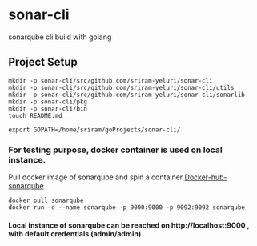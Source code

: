 # sonar-cli
sonarqube cli build with golang

## Project Setup

```
mkdir -p sonar-cli/src/github.com/sriram-yeluri/sonar-cli  
mkdir -p sonar-cli/src/github.com/sriram-yeluri/sonar-cli/utils  
mkdir -p sonar-cli/src/github.com/sriram-yeluri/sonar-cli/sonarlib  
mkdir -p sonar-cli/pkg  
mkdir -p sonar-cli/bin  
touch README.md  

export GOPATH=/home/sriram/goProjects/sonar-cli/  
```
### For testing purpose, docker container is used on local instance.  
Pull docker image of sonarqube and spin a container
[Docker-hub-sonarqube](https://hub.docker.com/_/sonarqube/)  
```
docker pull sonarqube  
docker run -d --name sonarqube -p 9000:9000 -p 9092:9092 sonarqube  
```
#### Local instance of sonarqube can be reached on http://localhost:9000 , with default credentials (admin/admin)

